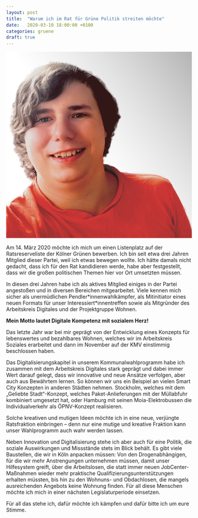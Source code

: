 ```yaml
---
layout: post
title:  "Warum ich im Rat für Grüne Politik streiten möchte"
date:   2020-03-10 18:00:00 +0100
categories: gruene
draft: true
---
```


![Maximilian Ruta](/assets/images/2020/03/bewerbung.png)

Am 14. März 2020 möchte ich mich um einen Listenplatz auf der Ratsreserveliste der Kölner Grünen bewerben. Ich bin seit
etwa drei Jahren Mitglied dieser Partei, weil ich etwas bewegen wollte. Ich hätte damals nicht gedacht, dass ich für den
Rat kandidieren werde, habe aber festgestellt, dass wir die großen politischen Themen hier vor Ort umsetzten müssen.

In diesen drei Jahren habe ich als aktives Mitglied einiges in der Partei angestoßen und in diversen Bereichen
mitgearbeitet. Viele kennen mich sicher als unermüdlichen Pendler\*innenwahlkämpfer, als Mitinitiator eines neuen Formats
für unser Interessiert\*innentreffen sowie als Mitgründer des Arbeitskreis Digitales und der Projektgruppe Wohnen.

**Mein Motto lautet Digitale Kompetenz mit sozialem Herz!**

Das letzte Jahr war bei mir geprägt von der Entwicklung eines Konzepts für lebenswertes und bezahlbares Wohnen, welches
wir im Arbeitskreis Soziales erarbeitet und dann im November auf der KMV einstimmig beschlossen haben.

Das Digitalisierungskapitel in unserem Kommunalwahlprogramm habe ich zusammen mit dem Arbeitskreis Digitales stark
geprägt und dabei immer Wert darauf gelegt, dass wir innovative und neue Ansätze verfolgen, aber auch aus Bewährtem
lernen. So können wir uns ein Beispiel an vielen Smart City Konzepten in anderen Städten nehmen. Stockholm, welches mit
dem „Geliebte Stadt“-Konzept, welches Paket-Anlieferungen mit der Müllabfuhr kombiniert umgesetzt hat, oder Hamburg mit
seinen Moia-Elektrobussen die Individualverkehr als ÖPNV-Konzept realisieren.

Solche kreativen und mutigen Ideen möchte ich in eine neue, verjüngte Ratsfraktion einbringen – denn nur eine mutige und
kreative Fraktion kann unser Wahlprogramm auch wahr werden lassen.

Neben Innovation und Digitalisierung stehe ich aber auch für eine Politik, die soziale Auswirkungen und Missstände stets
im Blick behält. Es gibt viele Baustellen, die wir in Köln anpacken müssen: Von den Drogenabhängigen, für die wir mehr
Anstrengungen unternehmen müssen, damit unser Hilfesystem greift, über die Arbeitslosen, die statt immer neuen
JobCenter-Maßnahmen wieder mehr praktische Qualifizierungsunterstützungen erhalten müssten, bis hin zu den
Wohnuns- und Obdachlosen, die mangels ausreichenden Angebots keine Wohnung finden. Für all diese Menschen möchte ich
mich in einer nächsten Legislaturperiode einsetzen.

Für all das stehe ich, dafür möchte ich kämpfen und dafür bitte ich um eure Stimme.
